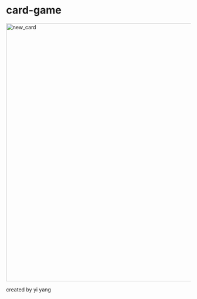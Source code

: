# card-game

<img width="704" alt="new_card" src="https://github.com/yiyanglaw/card-game/assets/103878931/6fc85f07-5e59-43e5-ac2f-3e131233949e">

created by yi yang

